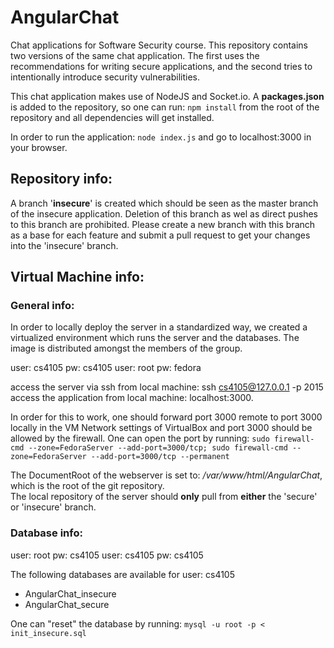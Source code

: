 # AngularChat
Chat applications for Software Security course.
This repository contains two versions of the same chat application. The first uses the recommendations for writing secure applications, and the second  tries to intentionally introduce security vulnerabilities.

This chat application makes use of NodeJS and Socket.io. A **packages.json** is added to the repository, so 
one can run:
    ```npm install```
from the root of the repository and all dependencies will get installed.  

In order to run the application: ```node index.js``` and go to localhost:3000 in your browser.

## Repository info:
A branch '**insecure**' is created which should be seen as the master branch of the insecure application. Deletion of this branch as wel as direct pushes to this branch are prohibited. Please create a new branch with this branch as a base for each feature and submit a pull request to get your changes into the 'insecure' branch.

## Virtual Machine info:
### General info:
In order to locally deploy the server in a standardized way, we created a virtualized environment which runs the server and the databases. The image is distributed amongst the members of the group.

user: cs4105 pw: cs4105
user: root pw: fedora

access the server via ssh from local machine: ssh cs4105@127.0.0.1 -p 2015  
access the application from local machine: localhost:3000.  

In order for this to work, one should forward port 3000 remote to port 3000 locally in the VM Network settings of VirtualBox and port 3000 should be allowed by the firewall. One can open the port by running: ```sudo firewall-cmd --zone=FedoraServer --add-port=3000/tcp; sudo firewall-cmd --zone=FedoraServer --add-port=3000/tcp --permanent```

The DocumentRoot of the webserver is set to: */var/www/html/AngularChat*, which is the root of the git repository.   
The local repository of the server should **only** pull from **either** the 'secure' or 'insecure' branch.

### Database info:
user: root pw: cs4105
user: cs4105 pw: cs4105

The following databases are available for user: cs4105 
* AngularChat_insecure
* AngularChat_secure

One can "reset" the database by running: ```mysql -u root -p < init_insecure.sql```

